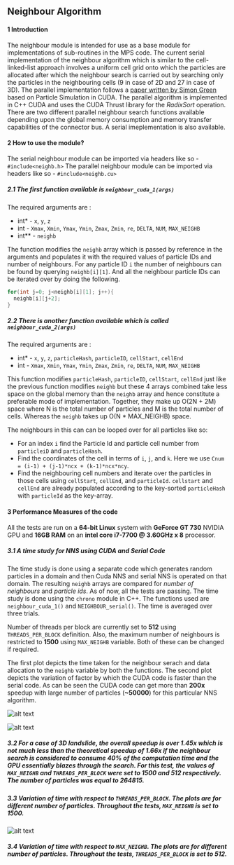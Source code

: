 

## Neighbour Algorithm

#### 1 Introduction 
The neighbour module is intended for use as a base module for implementations of sub-routines in the MPS code. The current serial implementation of the neighbour algorithm which is similar to the cell-linked-list approach involves a uniform cell grid onto which the particles are allocated after which the neighbour search is carried out by searching only the particles in the neighbouring cells (9 in case of 2D and 27 in case of 3D). The parallel implementation follows a [paper written by Simon Green](http://developer.download.nvidia.com/assets/cuda/files/particles.pdf) based on Particle Simulation in CUDA. The parallel algorithm is implemented in C++ CUDA and uses the CUDA Thrust library for the *RadixSort* operation. There are two different parallel neighbour search functions available depending upon the global memory consumption and memory transfer capabilities of the connector bus. A serial imeplementation is also available. 

#### 2 How to use the module?

The serial neighbour module can be imported via headers like so - `#include<neighb.h>` 
The parallel neighbour module can be imported via headers like so - `#include<neighb.cu>`

##### 2.1 The first function available is `neighbour_cuda_1(args)` 
The required arguments are :
- int* - `x`, `y`, `z`
- int - `Xmax`, `Xmin`, `Ymax`, `Ymin`, `Zmax`, `Zmin`, `re`, `DELTA`, `NUM`, `MAX_NEIGHB`
- int** - `neighb`

The function modifies the `neighb` array which is passed by reference in the arguments and populates it with the required values of particle IDs and number of neighbours. For any particle ID `i` the number of neighbours can be found by querying `neighb[i][1]`. And all the neighbour particle IDs can be iterated over by doing the following. 

```C++
for(int j=0; j<neighb[i][1]; j++){
  neighb[i][j+2];
}
```

##### 2.2 There is another function available which is called `neighbour_cuda_2(args)`
The required arguments are :
- int* - `x`, `y`, `z`, `particleHash`, `particleID`, `cellStart`, `cellEnd`
- int - `Xmax`, `Xmin`, `Ymax`, `Ymin`, `Zmax`, `Zmin`, `re`, `DELTA`, `NUM`, `MAX_NEIGHB`

This function modifies `particleHash`, `particleID`, `cellStart`, `cellEnd` just like the previous function modifies `neighb` but these 4 arrays combined take less space on the global memory than the `neighb` array and hence constitute a preferable mode of implementation. Together, they make up O(2N + 2M) space where N is the total number of particles and M is the total number of cells. Whereas the `neighb` takes up O(N * MAX_NEIGHB) space.

The neighbours in this can can be looped over for all particles like so:
- For an index `i` find the Particle Id and particle cell number from `particleiD` and `particleHash`. 
- Find the coordinates of the cell in terms of `i`, `j`, and `k`. Here we use `Cnum = (i-1) + (j-1)*ncx + (k-1)*ncx*ncy`. 
- Find the neighbouring cell numbers and iterate over the particles in those cells using `cellStart`, `cellEnd`, and `particleId`. `cellstart` and `cellEnd` are already populated according to the key-sorted `particleHash` with `particleId` as the key-array.

#### 3 Performance Measures of the code 

All the tests are run on a **64-bit Linux** system with **GeForce GT 730** NVIDIA GPU and **16GB RAM** on an **intel core i7-7700 @ 3.60GHz x 8** processor. 

##### 3.1 *A time study for NNS using CUDA and Serial Code*

The time study is done using a separate code which generates random particles in a domain and then Cuda NNS and serial NNS is operated on that domain. The resulting `neighb` arrays are compared for *number of neighbours* and *particle ids*. As of now, all the tests are passing. The time study is done using the `chrono` module in C++. The functions used are `neighbour_cuda_1()` and `NEIGHBOUR_serial()`. The time is averaged over three trials. 

Number of threads per block are currently set to **512** using `THREADS_PER_BLOCK` definition. Also, the maximum number of neighbours is restricted to **1500** using `MAX_NEIGHB` variable. Both of these can be changed if required.

The first plot depicts the time taken for the neighbour serach and data allocation to the `neighb` variable by both the functions. The second plot depicts the variation of factor by which the CUDA code is faster than the serial code. As can be seen the CUDA code can get more than **200x** speedup with large number of particles (**~50000**) for this particular NNS algorithm. 

![alt text](https://github.com/deeptavker/MPS/blob/master/analysis/pics/time.png)

![alt text](https://github.com/deeptavker/MPS/blob/master/analysis/pics/speedup.png)

##### 3.2 For a case of 3D landslide, the overall speedup is over **1.45x** which is not much less than the theoretical speedup of **1.66x** if the neighbour search is considered to consume **40%** of the computation time and the GPU essentially blazes through the search. For this test, the values of `MAX_NEIGHB` and `THREADS_PER_BLOCK` were set to *1500* and *512* respectively. The number of particles was equal to *264815*.  

##### 3.3 Variation of time with respect to `THREADS_PER_BLOCK`. The plots are for different number of particles. Throughout the tests, `MAX_NEIGHB` is set to *1500*. 

![alt text](https://github.com/deeptavker/MPS/blob/master/analysis/pics/threads.png)

##### 3.4 Variation of time with respect to `MAX_NEIGHB`. The plots are for different number of particles. Throughout the tests, `THREADS_PER_BLOCK` is set to *512*. 

